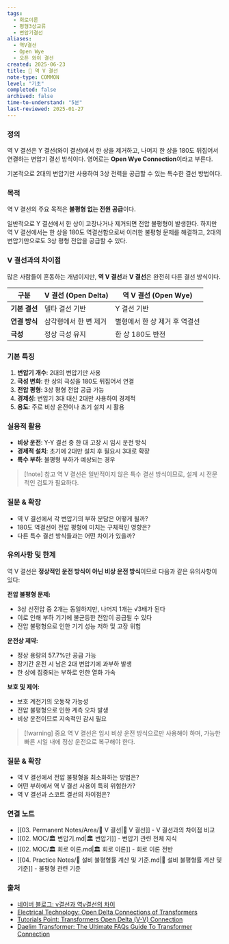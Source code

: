 ```yaml
---
tags:
  - 회로이론
  - 평형3상교류
  - 변압기결선
aliases: 
  - 역V결선
  - Open Wye
  - 오픈 와이 결선
created: 2025-06-23
title: 📝 역 V 결선
note-type: COMMON
level: "기초"
completed: false
archived: false
time-to-understand: "5분"
last-reviewed: 2025-01-27
---
```


### 정의

역 V 결선은 Y 결선(와이 결선)에서 한 상을 제거하고, 나머지 한 상을 180도 뒤집어서 연결하는 변압기 결선 방식이다. 영어로는 **Open Wye Connection**이라고 부른다.

기본적으로 2대의 변압기만 사용하여 3상 전력을 공급할 수 있는 특수한 결선 방법이다.

### 목적

역 V 결선의 주요 목적은 **불평형 없는 전원 공급**이다. 

일반적으로 Y 결선에서 한 상이 고장나거나 제거되면 전압 불평형이 발생한다. 하지만 역 V 결선에서는 한 상을 180도 역결선함으로써 이러한 불평형 문제를 해결하고, 2대의 변압기만으로도 3상 평형 전압을 공급할 수 있다.

### V 결선과의 차이점

많은 사람들이 혼동하는 개념이지만, **역 V 결선**과 **V 결선**은 완전히 다른 결선 방식이다.

| 구분 | V 결선 (Open Delta) | 역 V 결선 (Open Wye) |
|------|-------------------|-------------------|
| **기본 결선** | 델타 결선 기반 | Y 결선 기반 |
| **연결 방식** | 삼각형에서 한 변 제거 | 별형에서 한 상 제거 후 역결선 |
| **극성** | 정상 극성 유지 | 한 상 180도 반전 |

### 기본 특징

1. **변압기 개수**: 2대의 변압기만 사용
2. **극성 변화**: 한 상의 극성을 180도 뒤집어서 연결
3. **전압 평형**: 3상 평형 전압 공급 가능
4. **경제성**: 변압기 3대 대신 2대만 사용하여 경제적
5. **용도**: 주로 비상 운전이나 초기 설치 시 활용

### 실용적 활용

- **비상 운전**: Y-Y 결선 중 한 대 고장 시 임시 운전 방식
- **경제적 설치**: 초기에 2대만 설치 후 필요시 3대로 확장
- **특수 부하**: 불평형 부하가 예상되는 경우

>[!note] 참고
>역 V 결선은 일반적이지 않은 특수 결선 방식이므로, 설계 시 전문적인 검토가 필요하다.

### 질문 & 확장

- 역 V 결선에서 각 변압기의 부하 분담은 어떻게 될까?
- 180도 역결선이 전압 평형에 미치는 구체적인 영향은?
- 다른 특수 결선 방식들과는 어떤 차이가 있을까?

### 유의사항 및 한계

역 V 결선은 **정상적인 운전 방식이 아닌 비상 운전 방식**이므로 다음과 같은 유의사항이 있다:

**전압 불평형 문제:**
- 3상 선전압 중 2개는 동일하지만, 나머지 1개는 √3배가 된다
- 이로 인해 부하 기기에 불균등한 전압이 공급될 수 있다
- 전압 불평형으로 인한 기기 성능 저하 및 고장 위험

**운전상 제약:**
- 정상 용량의 57.7%만 공급 가능
- 장기간 운전 시 남은 2대 변압기에 과부하 발생
- 한 상에 집중되는 부하로 인한 열화 가속

**보호 및 제어:**
- 보호 계전기의 오동작 가능성
- 전압 불평형으로 인한 계측 오차 발생
- 비상 운전이므로 지속적인 감시 필요

> [!warning] 중요
> 역 V 결선은 임시 비상 운전 방식으로만 사용해야 하며, 가능한 빠른 시일 내에 정상 운전으로 복구해야 한다.

### 질문 & 확장

- 역 V 결선에서 전압 불평형을 최소화하는 방법은?
- 어떤 부하에서 역 V 결선 사용이 특히 위험한가?
- 역 V 결선과 스코트 결선의 차이점은?

### 연결 노트

- [[03. Permanent Notes/Area/📝 V 결선|📝 V 결선]] - V 결선과의 차이점 비교
- [[02. MOC/🏛️ 변압기.md|🏛️ 변압기]] - 변압기 관련 전체 지식
- [[02. MOC/🏛️ 회로 이론.md|🏛️ 회로 이론]] - 회로 이론 전반
- [[04. Practice Notes/📝 설비 불평형률 계산 및 기준.md|📝 설비 불평형률 계산 및 기준]] - 불평형 관련 기준

### 출처

- [네이버 블로그: v결선과 역v결선의 차이](https://m.blog.naver.com/casd00/221201561992)
- [Electrical Technology: Open Delta Connections of Transformers](https://www.electricaltechnology.org/2019/06/open-delta-connections-of-transformers.html)
- [Tutorials Point: Transformers Open Delta (V-V) Connection](https://www.tutorialspoint.com/electrical_machines/transformers_open_delta_v_v_connection.htm)
- [Daelim Transformer: The Ultimate FAQs Guide To Transformer Connection](https://www.daelimtransformer.com/transformer-connection.html)


